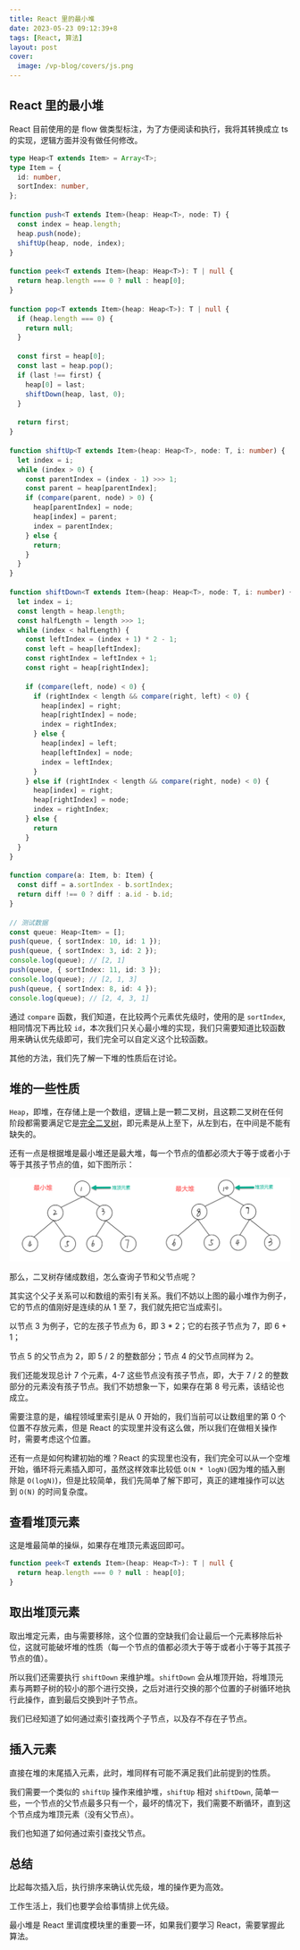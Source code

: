 ```yaml
---
title: React 里的最小堆
date: 2023-05-23 09:12:39+8
tags: [React, 算法]
layout: post
cover:
  image: /vp-blog/covers/js.png
---
```


## React 里的最小堆

React 目前使用的是 flow 做类型标注，为了方便阅读和执行，我将其转换成立 ts 的实现，逻辑方面并没有做任何修改。

```typescript
type Heap<T extends Item> = Array<T>;
type Item = {
  id: number,
  sortIndex: number,
};

function push<T extends Item>(heap: Heap<T>, node: T) {
  const index = heap.length;
  heap.push(node);
  shiftUp(heap, node, index);
}

function peek<T extends Item>(heap: Heap<T>): T | null {
  return heap.length === 0 ? null : heap[0];
}

function pop<T extends Item>(heap: Heap<T>): T | null {
  if (heap.length === 0) {
    return null;
  }

  const first = heap[0];
  const last = heap.pop();
  if (last !== first) {
    heap[0] = last;
    shiftDown(heap, last, 0);
  }

  return first;
}

function shiftUp<T extends Item>(heap: Heap<T>, node: T, i: number) {
  let index = i;
  while (index > 0) {
    const parentIndex = (index - 1) >>> 1;
    const parent = heap[parentIndex];
    if (compare(parent, node) > 0) {
      heap[parentIndex] = node;
      heap[index] = parent;
      index = parentIndex;
    } else {
      return;
    }
  }
}

function shiftDown<T extends Item>(heap: Heap<T>, node: T, i: number) {
  let index = i;
  const length = heap.length;
  const halfLength = length >>> 1;
  while (index < halfLength) {
    const leftIndex = (index + 1) * 2 - 1;
    const left = heap[leftIndex];
    const rightIndex = leftIndex + 1;
    const right = heap[rightIndex];

    if (compare(left, node) < 0) {
      if (rightIndex < length && compare(right, left) < 0) {
        heap[index] = right;
        heap[rightIndex] = node;
        index = rightIndex;
      } else {
        heap[index] = left;
        heap[leftIndex] = node;
        index = leftIndex;
      }
    } else if (rightIndex < length && compare(right, node) < 0) {
      heap[index] = right;
      heap[rightIndex] = node;
      index = rightIndex;
    } else {
      return
    }
  }
}

function compare(a: Item, b: Item) {
  const diff = a.sortIndex - b.sortIndex;
  return diff !== 0 ? diff : a.id - b.id;
}

// 测试数据
const queue: Heap<Item> = [];
push(queue, { sortIndex: 10, id: 1 });
push(queue, { sortIndex: 3, id: 2 });
console.log(queue); // [2, 1]
push(queue, { sortIndex: 11, id: 3 });
console.log(queue); // [2, 1, 3]
push(queue, { sortIndex: 8, id: 4 });
console.log(queue); // [2, 4, 3, 1]
```

通过 `compare` 函数，我们知道，在比较两个元素优先级时，使用的是 `sortIndex`, 相同情况下再比较 `id`，本次我们只关心最小堆的实现，我们只需要知道比较函数用来确认优先级即可，我们完全可以自定义这个比较函数。

其他的方法，我们先了解一下堆的性质后在讨论。


## 堆的一些性质

`Heap`，即堆，在存储上是一个数组，逻辑上是一颗二叉树，且这颗二叉树在任何阶段都需要满足它是[完全二叉树](https://zh.wikipedia.org/wiki/%E4%BA%8C%E5%8F%89%E6%A0%91#%E5%AE%8C%E5%85%A8%E4%BA%8C%E5%8F%89%E6%A0%91)，即元素是从上至下，从左到右，在中间是不能有缺失的。

还有一点是根据堆是最小堆还是最大堆，每一个节点的值都必须大于等于或者小于等于其孩子节点的值，如下图所示：

![](/resources/2023-05/20.png)

那么，二叉树存储成数组，怎么查询子节和父节点呢？

其实这个父子关系可以和数组的索引有关系。我们不妨以上图的最小堆作为例子，它的节点的值刚好是连续的从 1 至 7，我们就先把它当成索引。

以节点 3 为例子，它的左孩子节点为 6，即 3 * 2；它的右孩子节点为 7，即 6 + 1；

节点 5 的父节点为 2，即 5 / 2 的整数部分；节点 4 的父节点同样为 2。

我们还能发现总计 7 个元素，4-7 这些节点没有孩子节点，即，大于 7 / 2 的整数部分的元素没有孩子节点。我们不妨想象一下，如果存在第 8 号元素，该结论也成立。

需要注意的是，编程领域里索引是从 0 开始的，我们当前可以让数组里的第 0 个位置不存放元素，但是 React 的实现里并没有这么做，所以我们在做相关操作时，需要考虑这个位置。

还有一点是如何构建初始的堆？React 的实现里也没有，我们完全可以从一个空堆开始，循环将元素插入即可，虽然这样效率比较低 `O(N * logN)`(因为堆的插入删除是 `O(logN)`)，但是比较简单，我们先简单了解下即可，真正的建堆操作可以达到 `O(N)` 的时间复杂度。


## 查看堆顶元素

这是堆最简单的操纵，如果存在堆顶元素返回即可。

```typescript
function peek<T extends Item>(heap: Heap<T>): T | null {
  return heap.length === 0 ? null : heap[0];
}
```


## 取出堆顶元素

取出堆定元素，由与需要移除，这个位置的空缺我们会让最后一个元素移除后补位，这就可能破坏堆的性质（每一个节点的值都必须大于等于或者小于等于其孩子节点的值）。

所以我们还需要执行 `shiftDown` 来维护堆。`shiftDown` 会从堆顶开始，将堆顶元素与两颗子树的较小的那个进行交换，之后对进行交换的那个位置的子树循环地执行此操作，直到最后交换到叶子节点。

我们已经知道了如何通过索引查找两个子节点，以及存不存在子节点。


## 插入元素

直接在堆的末尾插入元素，此时，堆同样有可能不满足我们此前提到的性质。

我们需要一个类似的 `shiftUp` 操作来维护堆，`shiftUp` 相对 `shiftDown`, 简单一些，一个节点的父节点最多只有一个，最坏的情况下，我们需要不断循环，直到这个节点成为堆顶元素（没有父节点）。

我们也知道了如何通过索引查找父节点。


## 总结

比起每次插入后，执行排序来确认优先级，堆的操作更为高效。

工作生活上，我们也要学会给事情排上优先级。

最小堆是 React 里调度模块里的重要一环，如果我们要学习 React，需要掌握此算法。
